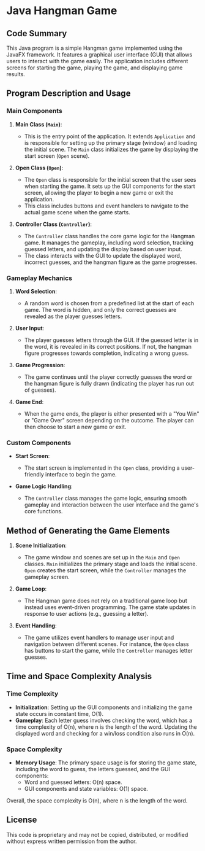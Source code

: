 # Java Hangman Game

## Code Summary

This Java program is a simple Hangman game implemented using the JavaFX framework. It features a graphical user interface (GUI) that allows users to interact with the game easily. The application includes different screens for starting the game, playing the game, and displaying game results.

## Program Description and Usage

### Main Components

1. **Main Class (`Main`)**:
   - This is the entry point of the application. It extends `Application` and is responsible for setting up the primary stage (window) and loading the initial scene. The `Main` class initializes the game by displaying the start screen (`Open` scene).

2. **Open Class (`Open`)**:
   - The `Open` class is responsible for the initial screen that the user sees when starting the game. It sets up the GUI components for the start screen, allowing the player to begin a new game or exit the application.
   - This class includes buttons and event handlers to navigate to the actual game scene when the game starts.

3. **Controller Class (`Controller`)**:
   - The `Controller` class handles the core game logic for the Hangman game. It manages the gameplay, including word selection, tracking guessed letters, and updating the display based on user input.
   - The class interacts with the GUI to update the displayed word, incorrect guesses, and the hangman figure as the game progresses.

### Gameplay Mechanics

1. **Word Selection**:
   - A random word is chosen from a predefined list at the start of each game. The word is hidden, and only the correct guesses are revealed as the player guesses letters.

2. **User Input**:
   - The player guesses letters through the GUI. If the guessed letter is in the word, it is revealed in its correct positions. If not, the hangman figure progresses towards completion, indicating a wrong guess.

3. **Game Progression**:
   - The game continues until the player correctly guesses the word or the hangman figure is fully drawn (indicating the player has run out of guesses).

4. **Game End**:
   - When the game ends, the player is either presented with a "You Win" or "Game Over" screen depending on the outcome. The player can then choose to start a new game or exit.

### Custom Components

- **Start Screen**:
  - The start screen is implemented in the `Open` class, providing a user-friendly interface to begin the game.
  
- **Game Logic Handling**:
  - The `Controller` class manages the game logic, ensuring smooth gameplay and interaction between the user interface and the game's core functions.

## Method of Generating the Game Elements

1. **Scene Initialization**:
   - The game window and scenes are set up in the `Main` and `Open` classes. `Main` initializes the primary stage and loads the initial scene. `Open` creates the start screen, while the `Controller` manages the gameplay screen.

2. **Game Loop**:
   - The Hangman game does not rely on a traditional game loop but instead uses event-driven programming. The game state updates in response to user actions (e.g., guessing a letter).

3. **Event Handling**:
   - The game utilizes event handlers to manage user input and navigation between different scenes. For instance, the `Open` class has buttons to start the game, while the `Controller` manages letter guesses.

## Time and Space Complexity Analysis

### Time Complexity

- **Initialization**: Setting up the GUI components and initializing the game state occurs in constant time, O(1).
- **Gameplay**: Each letter guess involves checking the word, which has a time complexity of O(n), where n is the length of the word. Updating the displayed word and checking for a win/loss condition also runs in O(n).

### Space Complexity

- **Memory Usage**: The primary space usage is for storing the game state, including the word to guess, the letters guessed, and the GUI components:
  - Word and guessed letters: O(n) space.
  - GUI components and state variables: O(1) space.

Overall, the space complexity is O(n), where n is the length of the word.

## License

This code is proprietary and may not be copied, distributed, or modified without express written permission from the author.